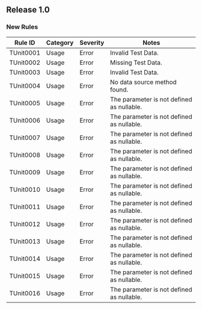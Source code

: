 ## Release 1.0

### New Rules

Rule ID | Category | Severity | Notes                                          
--------|----------|----------|------------------------------------------------
TUnit0001  | Usage   | Error    | Invalid Test Data.
TUnit0002  | Usage   | Error    | Missing Test Data.
TUnit0003  | Usage   | Error    | Invalid Test Data.
TUnit0004  | Usage   | Error    | No data source method found.
TUnit0005  | Usage   | Error    | The parameter is not defined as nullable.
TUnit0006  | Usage   | Error    | The parameter is not defined as nullable.
TUnit0007  | Usage   | Error    | The parameter is not defined as nullable.
TUnit0008  | Usage   | Error    | The parameter is not defined as nullable.
TUnit0009  | Usage   | Error    | The parameter is not defined as nullable.
TUnit0010  | Usage   | Error    | The parameter is not defined as nullable.
TUnit0011  | Usage   | Error    | The parameter is not defined as nullable.
TUnit0012  | Usage   | Error    | The parameter is not defined as nullable.
TUnit0013  | Usage   | Error    | The parameter is not defined as nullable.
TUnit0014  | Usage   | Error    | The parameter is not defined as nullable.
TUnit0015  | Usage   | Error    | The parameter is not defined as nullable.
TUnit0016  | Usage   | Error    | The parameter is not defined as nullable.
